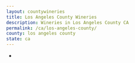 ```yaml
---
layout: countywineries
title: Los Angeles County Wineries
description: Wineries in Los Angeles County CA
permalink: /ca/los-angeles-county/
county: los angeles county
state: ca
---
```

-
